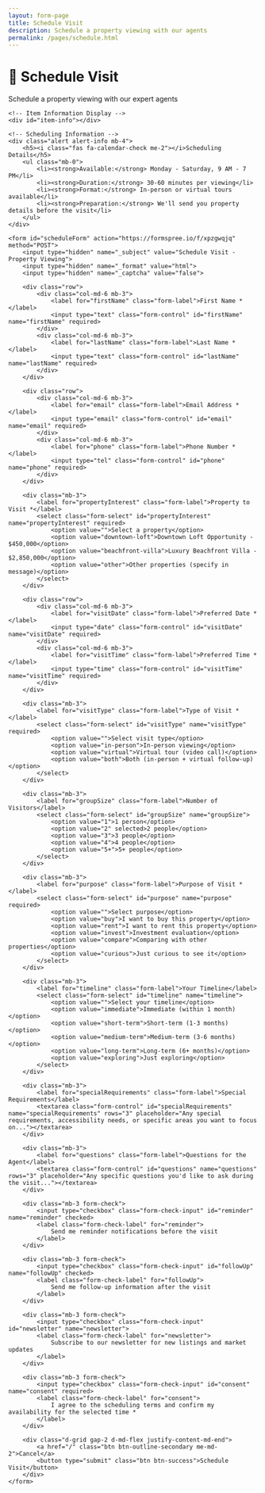 ```yaml
---
layout: form-page
title: Schedule Visit
description: Schedule a property viewing with our agents
permalink: /pages/schedule.html
---
```


<div class="form-container">
    <h1 class="form-title">📅 Schedule Visit</h1>
    <p class="form-subtitle">Schedule a property viewing with our expert agents</p>
    
    <!-- Item Information Display -->
    <div id="item-info"></div>
    
    <!-- Scheduling Information -->
    <div class="alert alert-info mb-4">
        <h5><i class="fas fa-calendar-check me-2"></i>Scheduling Details</h5>
        <ul class="mb-0">
            <li><strong>Available:</strong> Monday - Saturday, 9 AM - 7 PM</li>
            <li><strong>Duration:</strong> 30-60 minutes per viewing</li>
            <li><strong>Format:</strong> In-person or virtual tours available</li>
            <li><strong>Preparation:</strong> We'll send you property details before the visit</li>
        </ul>
    </div>
    
    <form id="scheduleForm" action="https://formspree.io/f/xpzgwqjq" method="POST">
        <input type="hidden" name="_subject" value="Schedule Visit - Property Viewing">
        <input type="hidden" name="_format" value="html">
        <input type="hidden" name="_captcha" value="false">
        
        <div class="row">
            <div class="col-md-6 mb-3">
                <label for="firstName" class="form-label">First Name *</label>
                <input type="text" class="form-control" id="firstName" name="firstName" required>
            </div>
            <div class="col-md-6 mb-3">
                <label for="lastName" class="form-label">Last Name *</label>
                <input type="text" class="form-control" id="lastName" name="lastName" required>
            </div>
        </div>
        
        <div class="row">
            <div class="col-md-6 mb-3">
                <label for="email" class="form-label">Email Address *</label>
                <input type="email" class="form-control" id="email" name="email" required>
            </div>
            <div class="col-md-6 mb-3">
                <label for="phone" class="form-label">Phone Number *</label>
                <input type="tel" class="form-control" id="phone" name="phone" required>
            </div>
        </div>
        
        <div class="mb-3">
            <label for="propertyInterest" class="form-label">Property to Visit *</label>
            <select class="form-select" id="propertyInterest" name="propertyInterest" required>
                <option value="">Select a property</option>
                <option value="downtown-loft">Downtown Loft Opportunity - $450,000</option>
                <option value="beachfront-villa">Luxury Beachfront Villa - $2,850,000</option>
                <option value="other">Other properties (specify in message)</option>
            </select>
        </div>
        
        <div class="row">
            <div class="col-md-6 mb-3">
                <label for="visitDate" class="form-label">Preferred Date *</label>
                <input type="date" class="form-control" id="visitDate" name="visitDate" required>
            </div>
            <div class="col-md-6 mb-3">
                <label for="visitTime" class="form-label">Preferred Time *</label>
                <input type="time" class="form-control" id="visitTime" name="visitTime" required>
            </div>
        </div>
        
        <div class="mb-3">
            <label for="visitType" class="form-label">Type of Visit *</label>
            <select class="form-select" id="visitType" name="visitType" required>
                <option value="">Select visit type</option>
                <option value="in-person">In-person viewing</option>
                <option value="virtual">Virtual tour (video call)</option>
                <option value="both">Both (in-person + virtual follow-up)</option>
            </select>
        </div>
        
        <div class="mb-3">
            <label for="groupSize" class="form-label">Number of Visitors</label>
            <select class="form-select" id="groupSize" name="groupSize">
                <option value="1">1 person</option>
                <option value="2" selected>2 people</option>
                <option value="3">3 people</option>
                <option value="4">4 people</option>
                <option value="5+">5+ people</option>
            </select>
        </div>
        
        <div class="mb-3">
            <label for="purpose" class="form-label">Purpose of Visit *</label>
            <select class="form-select" id="purpose" name="purpose" required>
                <option value="">Select purpose</option>
                <option value="buy">I want to buy this property</option>
                <option value="rent">I want to rent this property</option>
                <option value="invest">Investment evaluation</option>
                <option value="compare">Comparing with other properties</option>
                <option value="curious">Just curious to see it</option>
            </select>
        </div>
        
        <div class="mb-3">
            <label for="timeline" class="form-label">Your Timeline</label>
            <select class="form-select" id="timeline" name="timeline">
                <option value="">Select your timeline</option>
                <option value="immediate">Immediate (within 1 month)</option>
                <option value="short-term">Short-term (1-3 months)</option>
                <option value="medium-term">Medium-term (3-6 months)</option>
                <option value="long-term">Long-term (6+ months)</option>
                <option value="exploring">Just exploring</option>
            </select>
        </div>
        
        <div class="mb-3">
            <label for="specialRequirements" class="form-label">Special Requirements</label>
            <textarea class="form-control" id="specialRequirements" name="specialRequirements" rows="3" placeholder="Any special requirements, accessibility needs, or specific areas you want to focus on..."></textarea>
        </div>
        
        <div class="mb-3">
            <label for="questions" class="form-label">Questions for the Agent</label>
            <textarea class="form-control" id="questions" name="questions" rows="3" placeholder="Any specific questions you'd like to ask during the visit..."></textarea>
        </div>
        
        <div class="mb-3 form-check">
            <input type="checkbox" class="form-check-input" id="reminder" name="reminder" checked>
            <label class="form-check-label" for="reminder">
                Send me reminder notifications before the visit
            </label>
        </div>
        
        <div class="mb-3 form-check">
            <input type="checkbox" class="form-check-input" id="followUp" name="followUp" checked>
            <label class="form-check-label" for="followUp">
                Send me follow-up information after the visit
            </label>
        </div>
        
        <div class="mb-3 form-check">
            <input type="checkbox" class="form-check-input" id="newsletter" name="newsletter">
            <label class="form-check-label" for="newsletter">
                Subscribe to our newsletter for new listings and market updates
            </label>
        </div>
        
        <div class="mb-3 form-check">
            <input type="checkbox" class="form-check-input" id="consent" name="consent" required>
            <label class="form-check-label" for="consent">
                I agree to the scheduling terms and confirm my availability for the selected time *
            </label>
        </div>
        
        <div class="d-grid gap-2 d-md-flex justify-content-md-end">
            <a href="/" class="btn btn-outline-secondary me-md-2">Cancel</a>
            <button type="submit" class="btn btn-success">Schedule Visit</button>
        </div>
    </form>
</div> 